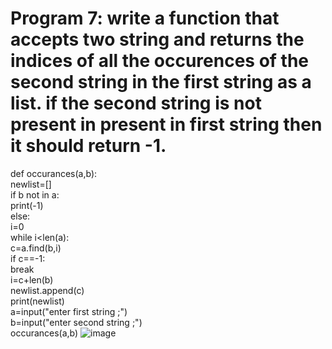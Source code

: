 # Program 7: write a function that accepts two string and returns the indices of all the occurences of the second string in the first string as a list. if the second string is not present in present in first string then it should return -1.
def occurances(a,b):
<br>
    newlist=[]
    <br>
    if b not in a:
    <br>
        print(-1)
        <br>
    else:
    <br>
        i=0
        <br>
        while i<len(a):
        <br>
            c=a.find(b,i)
            <br>
            if c==-1:
            <br>
                break
                <br>
            i=c+len(b)
            <br>
            newlist.append(c)
            <br>
        print(newlist)
        <br>
a=input("enter first string ;")
<br>
b=input("enter second string ;")
<br>
occurances(a,b)
![image](https://github.com/user-attachments/assets/441cdbe2-9d71-4fd2-bade-15ba218e3168)




